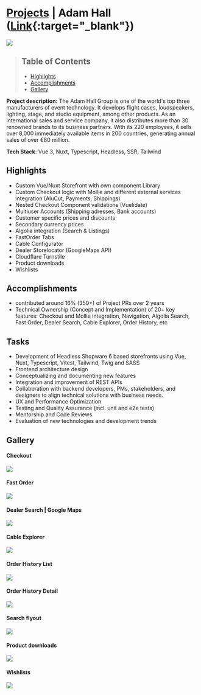 # [Projects](/portfolio/) | Adam Hall ([Link](https://www.adamhall.com/shop/de){:target="_blank"})

<a href="../images/adamhall/home.png" class="glightbox">
<img src="../images/adamhall/home.png"/>
</a>

>## Table of Contents
>- [Highlights](#highlights)
>- [Accomplishments](#accomplishments)
>- [Gallery](#gallery)

**Project description:** The Adam Hall Group is one of the world's top three manufacturers of event technology. It develops flight cases, loudspeakers, lighting, stage, and studio equipment, among other products. As an international sales and service company, it also distributes more than 30 renowned brands to its business partners. With its 220 employees, it sells over 8,000 immediately available items in 200 countries, generating annual sales of over €80 million.

**Tech Stack**: Vue 3, Nuxt, Typescript, Headless, SSR, Tailwind

## Highlights

- Custom Vue/Nuxt Storefront with own component Library
- Custom Checkout logic with Mollie and different external services integration (AluCut, Payments, Shippings)
- Nested Checkout Component validations (Vuelidate)
- Multiuser Accounts (Shipping adresses, Bank accounts)
- Customer specific prices and discounts
- Secondary currency prices
- Algolia integration (Search & Listings)
- FastOrder Tabs
- Cable Configurator
- Dealer Storelocator (GoogleMaps API)
- Cloudflare Turnstile
- Product downloads
- Wishlists

## Accomplishments
- contributed around 16% (350+) of Project PRs over 2 years
- Technical Ownership (Concept and Implementation) of 20+ key features: Checkout and Mollie integration, Navigation, Algolia Search, Fast Order, Dealer Search, Cable Explorer, Order History, etc

## Tasks
- Development of Headless Shopware 6 based storefronts using Vue, Nuxt, Typescript, Vitest, Tailwind, Twig and SASS
- Frontend architecture design
- Conceptualizing and documenting new features
- Integration and improvement of REST APIs
- Collaboration with backend developers, PMs, stakeholders, and designers to align technical solutions with business needs.
- UX and Performance Optimization
- Testing and Quality Assurance (incl. unit and e2e tests)
- Mentorship and Code Reviews
- Evaluation of new technologies and development trends

## Gallery
#### Checkout
<a href="../images/adamhall/checkout.png" class="glightbox" data-description="Checkout">
<img src="../images/adamhall/checkout.png"/>
</a>

#### Fast Order
<a href="../images/adamhall/fast-order.png" class="glightbox" data-description="Fast Order">
<img src="../images/adamhall/fast-order.png"/>
</a>

#### Dealer Search | Google Maps
<a href="../images/adamhall/dealer-search.png" class="glightbox" data-description="Dealer Search | Google Maps">
<img src="../images/adamhall/dealer-search.png"/>
</a>

#### Cable Explorer
<a href="../images/adamhall/cable-explorer.png" class="glightbox" data-description="Cable Explorer">
<img src="../images/adamhall/cable-explorer.png"/>
</a>

#### Order History List
<a href="../images/adamhall/order-history-list.png" class="glightbox" data-description="Order History List">
<img src="../images/adamhall/order-history-list.png"/>
</a>

#### Order History Detail
<a href="../images/adamhall/order-history-detail.png" class="glightbox" data-description="Order History Detail">
<img src="../images/adamhall/order-history-detail.png"/>
</a>

#### Search flyout
<a href="../images/adamhall/search-flyout.png" class="glightbox" data-description="Search flyout">
<img src="../images/adamhall/search-flyout.png"/>
</a>

#### Product downloads
<a href="../images/adamhall/product-downloads.png" class="glightbox" data-description="Product downloads">
<img src="../images/adamhall/product-downloads.png"/>
</a>

#### Wishlists
<a href="../images/adamhall/wishlists.png" class="glightbox" data-description="Wishlists">
<img src="../images/adamhall/wishlists.png"/>
</a>


